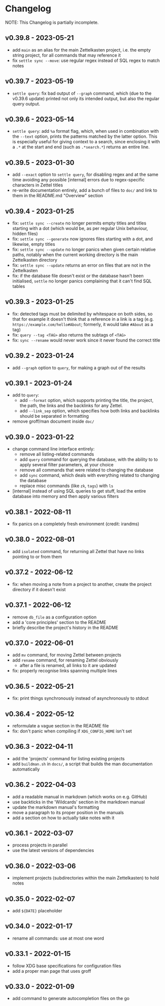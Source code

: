 # Changelog

NOTE: This Changelog is partially incomplete.

## v0.39.8 - 2023-05-21

- add `main` as an alias for the main Zettelkasten project, i.e. the empty
    string project, for all commands that may reference it
- fix `settle sync --move`: use regular regex instead of SQL regex to match
    notes

## v0.39.7 - 2023-05-19

- `settle query`: fix bad output of `--graph` command, which (due to the v0.39.6
    update) printed not only its intended output, but also the regular query
    output.

## v0.39.6 - 2023-05-14

- `settle query`: add `%a` format flag, which, when used in combination with the
    `--text` option, prints the patterns matched by the latter option. This is
    especially useful for giving context to a search, since enclosing it with a
    `.*` at the start and end (such as `.*search.*`) returns an entire line.

## v0.39.5 - 2023-01-30

- add `--exact` option to `settle query`, for disabling regex and at the same
    time avoiding any possible [internal] errors due to regex-specific
    characters in Zettel titles
- re-write documentation entirely, add a bunch of files to `doc/` and link to
    them in the README.md "Overview" section

## v0.39.4 - 2023-01-25

- fix: `settle sync --create` no longer permits empty titles and titles starting
    with a dot (which would be, as per regular Unix behaviour, hidden files)
- fix: `settle sync --generate` now ignores files starting with a dot, and
    likewise, empty titles
- fix: `settle sync --update` no longer panics when given certain relative
    paths, notably when the current working directory is the main Zettelkasten
    directory
- fix: `settle sync --update` returns an error on files that are not in the
    Zettelkasten
- fix: if the database file doesn't exist or the database hasn't been
    initialised, `settle` no longer panics complaining that it can't find SQL
    tables

## v0.39.3 - 2023-01-25

- fix: detected tags must be delimited by whitespace on both sides, so that for
    example it doesn't think that a reference in a link is a tag (e.g.
    `https://example.com/hello#About`; formerly, it would take `#About` as a
    tag)
- fix: `query --tag <TAG>` also returns the subtags of `<TAG>`
- fix: `sync --rename` would never work since it never found the correct title

## v0.39.2 - 2023-01-24

- add `--graph` option to `query`, for making a graph out of the results

## v0.39.1 - 2023-01-24

- add to `query`:
    - add `--format` option, which supports printing the title, the project, the
        path, the links and the backlinks for any Zettel.
    - add `--link_sep` option, which specifies how both links and backlinks
        should be separated in formatting
- remove groff/man document inside `doc/`

## v0.39.0 - 2023-01-22

- change command line interface entirely:
    - remove all listing-related commands
    - add `query` command for querying the database, with the ability to to
        apply several filter parameters, at your choice
    - remove all commands that were related to changing the database
    - add `sync` command, which deals with everything related to changing the
        database
    - replace misc commands (like `zk`, `tags`) with `ls`
- [internal] instead of using SQL queries to get stuff, load the entire
    database into memory and then apply various filters

## v0.38.1 - 2022-08-11

- fix panics on a completely fresh environment (credit: irandms)

## v0.38.0 - 2022-08-01

- add `isolated` command, for returning all Zettel that have no links pointing
    to or from them

## v0.37.2 - 2022-06-12

- fix: when moving a note from a project to another, create the project
    directory if it doesn't exist

## v0.37.1 - 2022-06-12

- remove `db_file` as a configuration option
- add a 'core principles' section to the README
- briefly describe the project's history in the README

## v0.37.0 - 2022-06-01

- add `mv` command, for moving Zettel between projects
- add `rename` command, for renaming Zettel obviously
    - after a file is renamed, all links to it are updated
- fix: properly recognise links spanning multiple lines

## v0.36.5 - 2022-05-21

- fix: print things synchronously instead of asynchronously to stdout

## v0.36.4 - 2022-05-12

- reformulate a vague section in the README file
- fix: don't panic when compiling if `XDG_CONFIG_HOME` isn't set

## v0.36.3 - 2022-04-11

- add the 'projects' command for listing existing projects
- add `buildman.sh` in `docs/`, a script that builds the man documentation
    automatically

## v0.36.2 - 2022-04-03

- add a readable manual in markdown (which works on e.g. GitHub)
- use backticks in the 'Wildcards' section in the markdown manual
- update the markdown manual's formatting
- move a paragraph to its proper position in the manuals
- add a section on how to actually take notes with it

## v0.36.1 - 2022-03-07

- process projects in parallel
- use the latest versions of dependencies

## v0.36.0 - 2022-03-06

- implement projects (subdirectories within the main Zettelkasten) to hold notes

## v0.35.0 - 2022-02-07

- add `${DATE}` placeholder

## v0.34.0 - 2022-01-17

- rename all commands: use at most one word

## v0.33.1 - 2022-01-15

- follow XDG base specifications for configuration files
- add a proper man page that uses groff

## v0.33.0 - 2022-01-09

- add command to generate autocompletion files on the go
